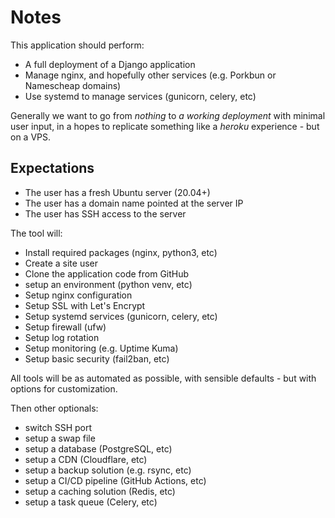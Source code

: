 # Notes

This application should perform:

- A full deployment of a Django application
- Manage nginx, and hopefully other services (e.g. Porkbun or Namescheap domains)
- Use systemd to manage services (gunicorn, celery, etc)

Generally we want to go from _nothing_ to _a working deployment_ with minimal user input, in a hopes to replicate something like a _heroku_ experience - but on a VPS.

## Expectations 

- The user has a fresh Ubuntu server (20.04+)
- The user has a domain name pointed at the server IP
- The user has SSH access to the server

The tool will:

- Install required packages (nginx, python3, etc)
- Create a site user
- Clone the application code from GitHub
- setup an environment (python venv, etc)
- Setup nginx configuration
- Setup SSL with Let's Encrypt
- Setup systemd services (gunicorn, celery, etc)
- Setup firewall (ufw)
- Setup log rotation    
- Setup monitoring (e.g. Uptime Kuma)
- Setup basic security (fail2ban, etc)

All tools will be as automated as possible, with sensible defaults - but with options for customization.

Then other optionals: 

- switch SSH port
- setup a swap file
- setup a database (PostgreSQL, etc)
- setup a CDN (Cloudflare, etc)
- setup a backup solution (e.g. rsync, etc)
- setup a CI/CD pipeline (GitHub Actions, etc)
- setup a caching solution (Redis, etc)
- setup a task queue (Celery, etc)
